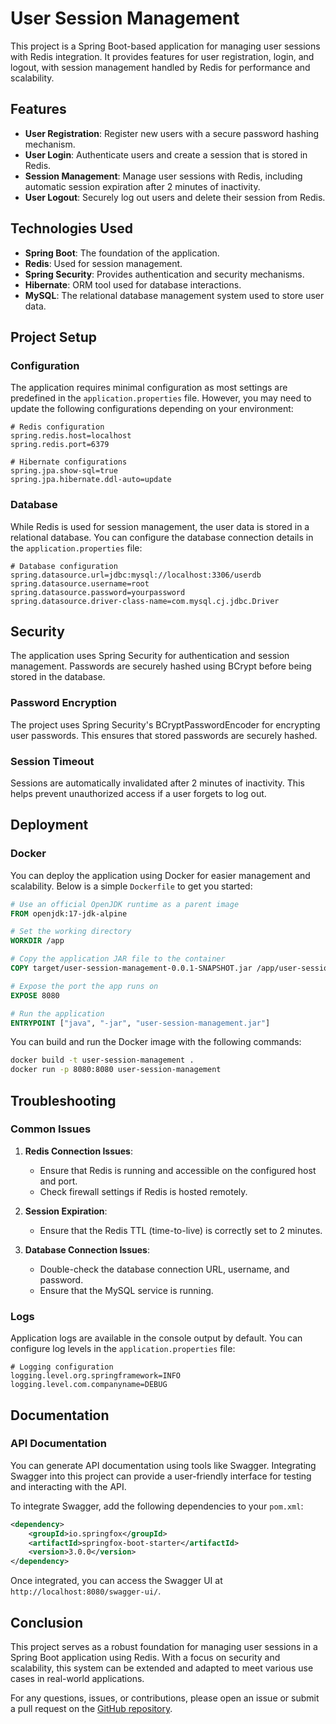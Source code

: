 
# User Session Management

This project is a Spring Boot-based application for managing user sessions with Redis integration. It provides features for user registration, login, and logout, with session management handled by Redis for performance and scalability.

## Features

- **User Registration**: Register new users with a secure password hashing mechanism.
- **User Login**: Authenticate users and create a session that is stored in Redis.
- **Session Management**: Manage user sessions with Redis, including automatic session expiration after 2 minutes of inactivity.
- **User Logout**: Securely log out users and delete their session from Redis.

## Technologies Used

- **Spring Boot**: The foundation of the application.
- **Redis**: Used for session management.
- **Spring Security**: Provides authentication and security mechanisms.
- **Hibernate**: ORM tool used for database interactions.
- **MySQL**: The relational database management system used to store user data.

## Project Setup

### Configuration
The application requires minimal configuration as most settings are predefined in the `application.properties` file. However, you may need to update the following configurations depending on your environment:

```properties
# Redis configuration
spring.redis.host=localhost
spring.redis.port=6379

# Hibernate configurations
spring.jpa.show-sql=true
spring.jpa.hibernate.ddl-auto=update
```

### Database
While Redis is used for session management, the user data is stored in a relational database. You can configure the database connection details in the `application.properties` file:

```properties
# Database configuration
spring.datasource.url=jdbc:mysql://localhost:3306/userdb
spring.datasource.username=root
spring.datasource.password=yourpassword
spring.datasource.driver-class-name=com.mysql.cj.jdbc.Driver
```

## Security

The application uses Spring Security for authentication and session management. Passwords are securely hashed using BCrypt before being stored in the database. 

### Password Encryption
The project uses Spring Security's BCryptPasswordEncoder for encrypting user passwords. This ensures that stored passwords are securely hashed.

### Session Timeout
Sessions are automatically invalidated after 2 minutes of inactivity. This helps prevent unauthorized access if a user forgets to log out.

## Deployment

### Docker
You can deploy the application using Docker for easier management and scalability. Below is a simple `Dockerfile` to get you started:

```dockerfile
# Use an official OpenJDK runtime as a parent image
FROM openjdk:17-jdk-alpine

# Set the working directory
WORKDIR /app

# Copy the application JAR file to the container
COPY target/user-session-management-0.0.1-SNAPSHOT.jar /app/user-session-management.jar

# Expose the port the app runs on
EXPOSE 8080

# Run the application
ENTRYPOINT ["java", "-jar", "user-session-management.jar"]
```

You can build and run the Docker image with the following commands:

```bash
docker build -t user-session-management .
docker run -p 8080:8080 user-session-management
```

## Troubleshooting

### Common Issues
1. **Redis Connection Issues**:
    - Ensure that Redis is running and accessible on the configured host and port.
    - Check firewall settings if Redis is hosted remotely.
    
2. **Session Expiration**:
    - Ensure that the Redis TTL (time-to-live) is correctly set to 2 minutes.

3. **Database Connection Issues**:
    - Double-check the database connection URL, username, and password.
    - Ensure that the MySQL service is running.

### Logs
Application logs are available in the console output by default. You can configure log levels in the `application.properties` file:

```properties
# Logging configuration
logging.level.org.springframework=INFO
logging.level.com.companyname=DEBUG
```

## Documentation

### API Documentation
You can generate API documentation using tools like Swagger. Integrating Swagger into this project can provide a user-friendly interface for testing and interacting with the API.

To integrate Swagger, add the following dependencies to your `pom.xml`:

```xml
<dependency>
    <groupId>io.springfox</groupId>
    <artifactId>springfox-boot-starter</artifactId>
    <version>3.0.0</version>
</dependency>
```

Once integrated, you can access the Swagger UI at `http://localhost:8080/swagger-ui/`.

## Conclusion

This project serves as a robust foundation for managing user sessions in a Spring Boot application using Redis. With a focus on security and scalability, this system can be extended and adapted to meet various use cases in real-world applications.

For any questions, issues, or contributions, please open an issue or submit a pull request on the [GitHub repository](https://github.com/unknown1fsh/user-session-management).
